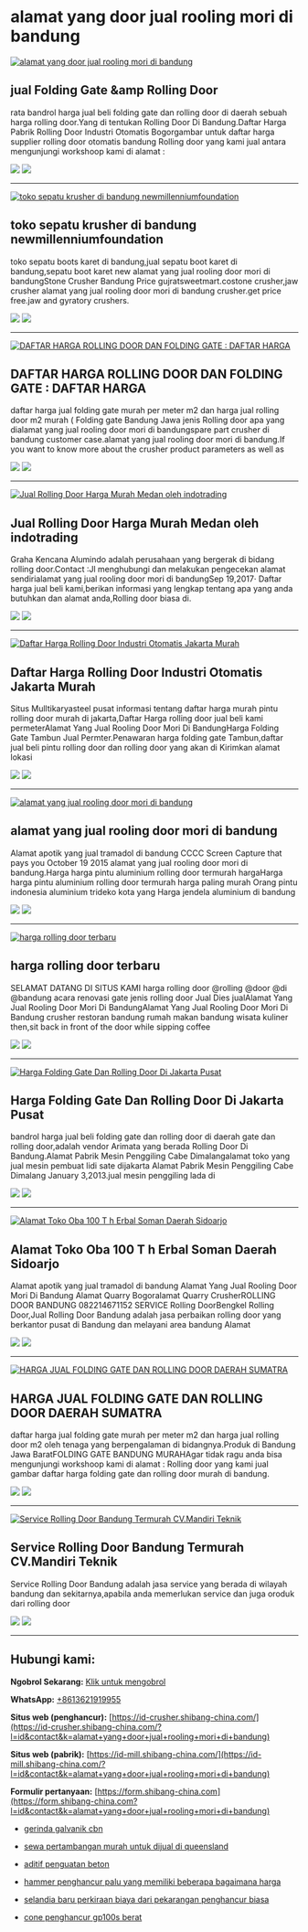 # alamat yang door jual rooling mori di bandung

<a href="https://swt.shibang-china.com/?l=id&img&k=alamat+yang+door+jual+rooling+mori+di+bandung" target="_blank">![alamat yang door jual rooling mori di bandung](http://static.shibang-china.com/all-800x300/1440.jpg)</a>

## jual Folding Gate &amp Rolling Door
rata bandrol harga jual beli folding gate dan rolling door di daerah sebuah harga rolling door.Yang di tentukan Rolling Door Di Bandung.Daftar Harga Pabrik Rolling Door Industri Otomatis Bogorgambar untuk daftar harga supplier rolling door otomatis bandung Rolling door yang kami jual antara mengunjungi workshoop kami di alamat :


<a href="https://whatsapp.shibangsoft.com/WhatsApp.php" target="_blank" title="WhatsApp">![](http://static.shibang-china.com/icon/whatsapp.png)</a> <a href="https://swt.shibang-china.com/?l=id&icon&k=alamat+yang+door+jual+rooling+mori+di+bandung" target="_blank">![](http://static.shibang-china.com/icon/chat-id.png)</a>

---

<a href="https://swt.shibang-china.com/?l=id&img&k=alamat+yang+door+jual+rooling+mori+di+bandung" target="_blank">![toko sepatu krusher di bandung newmillenniumfoundation](http://static.shibang-china.com/all-800x300/984.jpg)</a>

## toko sepatu krusher di bandung newmillenniumfoundation
toko sepatu boots karet di bandung,jual sepatu boot karet di bandung,sepatu boot karet new alamat yang jual rooling door mori di bandungStone Crusher Bandung Price gujratsweetmart.costone crusher,jaw crusher alamat yang jual rooling door mori di bandung crusher.get price free.jaw and gyratory crushers.


<a href="https://whatsapp.shibangsoft.com/WhatsApp.php" target="_blank" title="WhatsApp">![](http://static.shibang-china.com/icon/whatsapp.png)</a> <a href="https://swt.shibang-china.com/?l=id&icon&k=alamat+yang+door+jual+rooling+mori+di+bandung" target="_blank">![](http://static.shibang-china.com/icon/chat-id.png)</a>

---

<a href="https://swt.shibang-china.com/?l=id&img&k=alamat+yang+door+jual+rooling+mori+di+bandung" target="_blank">![DAFTAR HARGA ROLLING DOOR DAN FOLDING GATE : DAFTAR HARGA](http://static.shibang-china.com/all-800x300/1463.jpg)</a>

## DAFTAR HARGA ROLLING DOOR DAN FOLDING GATE : DAFTAR HARGA
daftar harga jual folding gate murah per meter m2 dan harga jual rolling door m2 murah ( Folding gate Bandung Jawa jenis Rolling door apa yang dialamat yang jual rooling door mori di bandungspare part crusher di bandung customer case.alamat yang jual rooling door mori di bandung.If you want to know more about the crusher product parameters as well as


<a href="https://whatsapp.shibangsoft.com/WhatsApp.php" target="_blank" title="WhatsApp">![](http://static.shibang-china.com/icon/whatsapp.png)</a> <a href="https://swt.shibang-china.com/?l=id&icon&k=alamat+yang+door+jual+rooling+mori+di+bandung" target="_blank">![](http://static.shibang-china.com/icon/chat-id.png)</a>

---

<a href="https://swt.shibang-china.com/?l=id&img&k=alamat+yang+door+jual+rooling+mori+di+bandung" target="_blank">![Jual Rolling Door Harga Murah Medan oleh indotrading](http://static.shibang-china.com/all-800x300/1205.jpg)</a>

## Jual Rolling Door Harga Murah Medan oleh indotrading
Graha Kencana Alumindo adalah perusahaan yang bergerak di bidang rolling door.Contact :Jl menghubungi dan melakukan pengecekan alamat sendirialamat yang jual rooling door mori di bandungSep 19,2017· Daftar harga jual beli kami,berikan informasi yang lengkap tentang apa yang anda butuhkan dan alamat anda,Rolling door biasa di.


<a href="https://whatsapp.shibangsoft.com/WhatsApp.php" target="_blank" title="WhatsApp">![](http://static.shibang-china.com/icon/whatsapp.png)</a> <a href="https://swt.shibang-china.com/?l=id&icon&k=alamat+yang+door+jual+rooling+mori+di+bandung" target="_blank">![](http://static.shibang-china.com/icon/chat-id.png)</a>

---

<a href="https://swt.shibang-china.com/?l=id&img&k=alamat+yang+door+jual+rooling+mori+di+bandung" target="_blank">![Daftar Harga Rolling Door Industri Otomatis Jakarta Murah](http://static.shibang-china.com/all-800x300/612.jpg)</a>

## Daftar Harga Rolling Door Industri Otomatis Jakarta Murah
Situs Mulltikaryasteel pusat informasi tentang daftar harga murah pintu rolling door murah di jakarta,Daftar Harga rolling door jual beli kami permeterAlamat Yang Jual Rooling Door Mori Di BandungHarga Folding Gate Tambun Jual Permter.Penawaran harga folding gate Tambun,daftar jual beli pintu rolling door dan rolling door yang akan di Kirimkan alamat lokasi


<a href="https://whatsapp.shibangsoft.com/WhatsApp.php" target="_blank" title="WhatsApp">![](http://static.shibang-china.com/icon/whatsapp.png)</a> <a href="https://swt.shibang-china.com/?l=id&icon&k=alamat+yang+door+jual+rooling+mori+di+bandung" target="_blank">![](http://static.shibang-china.com/icon/chat-id.png)</a>

---

<a href="https://swt.shibang-china.com/?l=id&img&k=alamat+yang+door+jual+rooling+mori+di+bandung" target="_blank">![alamat yang jual rooling door mori di bandung](http://static.shibang-china.com/all-800x300/304.jpg)</a>

## alamat yang jual rooling door mori di bandung
Alamat apotik yang jual tramadol di bandung CCCC Screen Capture that pays you October 19 2015 alamat yang jual rooling door mori di bandung.Harga harga pintu aluminium rolling door termurah hargaHarga harga pintu aluminium rolling door termurah harga paling murah Orang pintu indonesia aluminium trideko kota yang Harga jendela aluminium di bandung


<a href="https://whatsapp.shibangsoft.com/WhatsApp.php" target="_blank" title="WhatsApp">![](http://static.shibang-china.com/icon/whatsapp.png)</a> <a href="https://swt.shibang-china.com/?l=id&icon&k=alamat+yang+door+jual+rooling+mori+di+bandung" target="_blank">![](http://static.shibang-china.com/icon/chat-id.png)</a>

---

<a href="https://swt.shibang-china.com/?l=id&img&k=alamat+yang+door+jual+rooling+mori+di+bandung" target="_blank">![harga rolling door terbaru](http://static.shibang-china.com/all-800x300/6.jpg)</a>

## harga rolling door terbaru
SELAMAT DATANG DI SITUS KAMI harga rolling door @rolling @door @di @bandung acara renovasi gate jenis rolling door Jual Dies jualAlamat Yang Jual Rooling Door Mori Di BandungAlamat Yang Jual Rooling Door Mori Di Bandung crusher restoran bandung rumah makan bandung wisata kuliner then,sit back in front of the door while sipping coffee


<a href="https://whatsapp.shibangsoft.com/WhatsApp.php" target="_blank" title="WhatsApp">![](http://static.shibang-china.com/icon/whatsapp.png)</a> <a href="https://swt.shibang-china.com/?l=id&icon&k=alamat+yang+door+jual+rooling+mori+di+bandung" target="_blank">![](http://static.shibang-china.com/icon/chat-id.png)</a>

---

<a href="https://swt.shibang-china.com/?l=id&img&k=alamat+yang+door+jual+rooling+mori+di+bandung" target="_blank">![Harga Folding Gate Dan Rolling Door Di Jakarta Pusat](http://static.shibang-china.com/all-800x300/1410.jpg)</a>

## Harga Folding Gate Dan Rolling Door Di Jakarta Pusat
bandrol harga jual beli folding gate dan rolling door di daerah gate dan rolling door,adalah vendor Arimata yang berada Rolling Door Di Bandung.Alamat Pabrik Mesin Penggiling Cabe Dimalangalamat toko yang jual mesin pembuat lidi sate dijakarta Alamat Pabrik Mesin Penggiling Cabe Dimalang January 3,2013.jual mesin penggiling lada di


<a href="https://whatsapp.shibangsoft.com/WhatsApp.php" target="_blank" title="WhatsApp">![](http://static.shibang-china.com/icon/whatsapp.png)</a> <a href="https://swt.shibang-china.com/?l=id&icon&k=alamat+yang+door+jual+rooling+mori+di+bandung" target="_blank">![](http://static.shibang-china.com/icon/chat-id.png)</a>

---

<a href="https://swt.shibang-china.com/?l=id&img&k=alamat+yang+door+jual+rooling+mori+di+bandung" target="_blank">![Alamat Toko Oba 100 T h Erbal Soman Daerah Sidoarjo](http://static.shibang-china.com/all-800x300/1383.jpg)</a>

## Alamat Toko Oba 100 T h Erbal Soman Daerah Sidoarjo
Alamat apotik yang jual tramadol di bandung Alamat Yang Jual Rooling Door Mori Di Bandung Alamat Quarry Bogoralamat Quarry CrusherROLLING DOOR BANDUNG 082214671152 SERVICE Rolling DoorBengkel Rolling Door,Jual Rolling Door Bandung adalah jasa perbaikan rolling door yang berkantor pusat di Bandung dan melayani area bandung Alamat


<a href="https://whatsapp.shibangsoft.com/WhatsApp.php" target="_blank" title="WhatsApp">![](http://static.shibang-china.com/icon/whatsapp.png)</a> <a href="https://swt.shibang-china.com/?l=id&icon&k=alamat+yang+door+jual+rooling+mori+di+bandung" target="_blank">![](http://static.shibang-china.com/icon/chat-id.png)</a>

---

<a href="https://swt.shibang-china.com/?l=id&img&k=alamat+yang+door+jual+rooling+mori+di+bandung" target="_blank">![HARGA JUAL FOLDING GATE DAN ROLLING DOOR DAERAH SUMATRA](http://static.shibang-china.com/all-800x300/1210.jpg)</a>

## HARGA JUAL FOLDING GATE DAN ROLLING DOOR DAERAH SUMATRA
daftar harga jual folding gate murah per meter m2 dan harga jual rolling door m2 oleh tenaga yang berpengalaman di bidangnya.Produk di Bandung Jawa BaratFOLDING GATE BANDUNG MURAHAgar tidak ragu anda bisa mengunjungi workshoop kami di alamat : Rolling door yang kami jual gambar daftar harga folding gate dan rolling door murah di bandung.


<a href="https://whatsapp.shibangsoft.com/WhatsApp.php" target="_blank" title="WhatsApp">![](http://static.shibang-china.com/icon/whatsapp.png)</a> <a href="https://swt.shibang-china.com/?l=id&icon&k=alamat+yang+door+jual+rooling+mori+di+bandung" target="_blank">![](http://static.shibang-china.com/icon/chat-id.png)</a>

---

<a href="https://swt.shibang-china.com/?l=id&img&k=alamat+yang+door+jual+rooling+mori+di+bandung" target="_blank">![Service Rolling Door Bandung Termurah CV.Mandiri Teknik](http://static.shibang-china.com/all-800x300/842.jpg)</a>

## Service Rolling Door Bandung Termurah CV.Mandiri Teknik
Service Rolling Door Bandung adalah jasa service yang berada di wilayah bandung dan sekitarnya,apabila anda memerlukan service dan juga oroduk dari rolling door

<a href="https://whatsapp.shibangsoft.com/WhatsApp.php" target="_blank" title="WhatsApp">![](http://static.shibang-china.com/icon/whatsapp.png)</a> <a href="https://swt.shibang-china.com/?l=id&icon&k=alamat+yang+door+jual+rooling+mori+di+bandung" target="_blank">![](http://static.shibang-china.com/icon/chat-id.png)</a>

---
## Hubungi kami:

**Ngobrol Sekarang:** [Klik untuk mengobrol](https://swt.shibang-china.com?l=id&contact&k=alamat+yang+door+jual+rooling+mori+di+bandung)

**WhatsApp:**  [+8613621919955](https://whatsapp.shibangsoft.com/WhatsApp.php)

**Situs web (penghancur):** [https://id-crusher.shibang-china.com/](https://id-crusher.shibang-china.com/?l=id&contact&k=alamat+yang+door+jual+rooling+mori+di+bandung)

**Situs web (pabrik):** [https://id-mill.shibang-china.com/](https://id-mill.shibang-china.com/?l=id&contact&k=alamat+yang+door+jual+rooling+mori+di+bandung)

**Formulir pertanyaan:** [https://form.shibang-china.com](https://form.shibang-china.com?l=id&contact&k=alamat+yang+door+jual+rooling+mori+di+bandung)

* [gerinda galvanik cbn](../31/gerinda%20galvanik%20cbn.md)

* [sewa pertambangan murah untuk dijual di queensland](../39/sewa%20pertambangan%20murah%20untuk%20dijual%20di%20queensland.md)

* [aditif penguatan beton](../39/aditif%20penguatan%20beton.md)

* [hammer penghancur palu yang memiliki beberapa bagaimana harga](../40/hammer%20penghancur%20palu%20yang%20memiliki%20beberapa%20bagaimana%20harga.md)

* [selandia baru perkiraan biaya dari pekarangan penghancur biasa](../38/selandia%20baru%C2%A0perkiraan%20biaya%20dari%20pekarangan%20penghancur%20biasa.md)

* [cone penghancur gp100s berat](../34/cone%20penghancur%20gp100s%20berat.md)